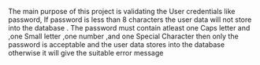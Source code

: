 The main purpose of this project is validating the User credentials like password, If password is less than 8 characters  the user data will not store into the database .
The password must contain atleast one Caps letter and ,one Small letter ,one number ,and one Special Character then only the password is acceptable and the user data stores into
the database otherwise it will give the suitable error message 
